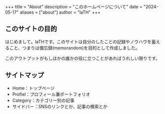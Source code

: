 +++
title = "About"
description = "このホームページについて"
date = "2024-05-17"
aliases = ["about"]
author = "laTH"
+++

## このサイトの目的
はじめまして。laTHです。このサイトは自分のしたことの記録やノウハウを蓄えること、つまりは備忘録(memorandom)を目的として作成しました。

このアウトプットがもしほかの誰かの役に立つことがあればうれしい限りです。

## サイトマップ
- Home：トップページ
- Profiel：プロフィール兼ポートフォリオ
- Category：カテゴリー別の記事
- サイドバー：SNSのリンクとか、記事の検索とか